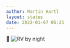 ```yaml
---
author: Martin Hartl
layout: status
date: 2022-01-07 05:25
---
```

🚐
![RV by night](https://share.hartl.co/pictures/2022-01-07.JPG)